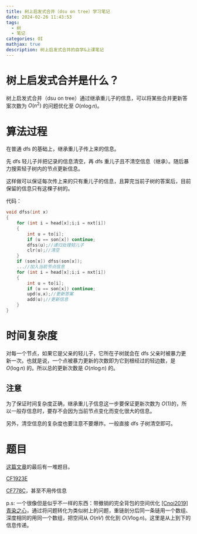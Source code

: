 ```yaml
---
title: 树上启发式合并（dsu on tree）学习笔记
date: 2024-02-26 11:43:53
tags:
  - 树
  - 笔记
categories: OI
mathjax: true
description: 树上启发式合并的自学&上课笔记
---
```


# 树上启发式合并是什么？

树上启发式合并（dsu on tree）通过继承重儿子的信息，可以将某些合并更新答案次数为 $O(n^2)$ 的问题优化至 $O(n \log n)$。

# 算法过程

在普通 dfs 的基础上，继承重儿子传上来的信息。

先 dfs 轻儿子并把记录的信息清空，再 dfs 重儿子且不清空信息（继承）。随后暴力搜索轻子树内的节点更新信息。

这样做可以保证每次传上来的只有重儿子的信息，且算完当前子树的答案后，目前保留的信息只有这棵子树的。

代码：

```cpp
void dfss(int x)
{
    for (int i = head[x];i;i = nxt[i])
    {
        int u = to[i];
        if (u == son[x]) continue;
        dfss(u);//递归处理轻儿子
        clr(u);//清空
    }
    if (son[x]) dfss(son[x]);
    ...//加入当前节点信息
    for (int i = head[x];i;i = nxt[i])
    {
        int u = to[i];
        if (u == son[x]) continue;
        upd(u,x);//更新答案
        add(u);//更新信息
    }
}
```

# 时间复杂度

对每一个节点，如果它是父亲的轻儿子，它所在子树就会在 dfs 父亲时被暴力更新一次。也就是说，一个点被暴力更新的次数即为它到根经过的轻边数，是 $O(\log n)$ 的。所以总的更新次数是 $O(n \log n)$ 的。

## 注意

为了保证时间复杂度正确，继承重儿子信息这一步要保证更新次数为 $O(1)$的，所以一般存信息时，要存不会因为当前节点变化而变化很大的信息。

另外，清空信息的复杂度也要注意不要爆炸。一般直接 dfs 子树清空即可。

# 题目

[这篇文章](https://codeforces.com/blog/entry/44351)的最后有一堆题目。

[CF1923E](https://codeforces.com/contest/1923/problem/E)

[CF778C](https://codeforces.com/problemset/problem/778/C)，甚至不用传信息

p.s: 一个很像但是似乎不一样的东西：带撤销的完全背包的空间优化 [[Cnoi2019] 青染之心](https://www.luogu.com.cn/problem/P5391)，通过将问题转化为类似树上的问题，重链剖分后同一条链用一个数组、深度相同的用同一个数组，把空间从 $O(nV)$ 优化到 $O(V\log n)$。这里是从上到下的信息传递。